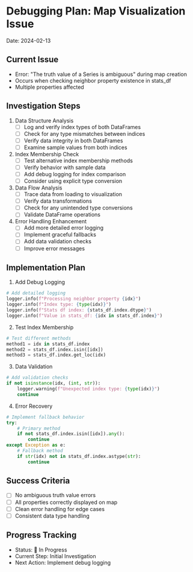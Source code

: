# Debugging Plan: Map Visualization Issue
Date: 2024-02-13

## Current Issue
- Error: "The truth value of a Series is ambiguous" during map creation
- Occurs when checking neighbor property existence in stats_df
- Multiple properties affected

## Investigation Steps

1. Data Structure Analysis
   - [ ] Log and verify index types of both DataFrames
   - [ ] Check for any type mismatches between indices
   - [ ] Verify data integrity in both DataFrames
   - [ ] Examine sample values from both indices

2. Index Membership Check
   - [ ] Test alternative index membership methods
   - [ ] Verify behavior with sample data
   - [ ] Add debug logging for index comparison
   - [ ] Consider using explicit type conversion

3. Data Flow Analysis
   - [ ] Trace data from loading to visualization
   - [ ] Verify data transformations
   - [ ] Check for any unintended type conversions
   - [ ] Validate DataFrame operations

4. Error Handling Enhancement
   - [ ] Add more detailed error logging
   - [ ] Implement graceful fallbacks
   - [ ] Add data validation checks
   - [ ] Improve error messages

## Implementation Plan

1. Add Debug Logging
```python
# Add detailed logging
logger.info(f"Processing neighbor property {idx}")
logger.info(f"Index type: {type(idx)}")
logger.info(f"Stats df index: {stats_df.index.dtype}")
logger.info(f"Value in stats_df: {idx in stats_df.index}")
```

2. Test Index Membership
```python
# Test different methods
method1 = idx in stats_df.index
method2 = stats_df.index.isin([idx])
method3 = stats_df.index.get_loc(idx)
```

3. Data Validation
```python
# Add validation checks
if not isinstance(idx, (int, str)):
    logger.warning(f"Unexpected index type: {type(idx)}")
    continue
```

4. Error Recovery
```python
# Implement fallback behavior
try:
    # Primary method
    if not stats_df.index.isin([idx]).any():
        continue
except Exception as e:
    # Fallback method
    if str(idx) not in stats_df.index.astype(str):
        continue
```

## Success Criteria
- [ ] No ambiguous truth value errors
- [ ] All properties correctly displayed on map
- [ ] Clean error handling for edge cases
- [ ] Consistent data type handling

## Progress Tracking
- Status: 🔄 In Progress
- Current Step: Initial Investigation
- Next Action: Implement debug logging 